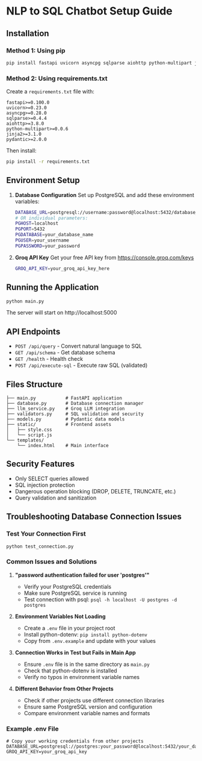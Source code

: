 # NLP to SQL Chatbot Setup Guide

## Installation

### Method 1: Using pip
```bash
pip install fastapi uvicorn asyncpg sqlparse aiohttp python-multipart jinja2 python-dotenv
```

### Method 2: Using requirements.txt
Create a `requirements.txt` file with:
```
fastapi>=0.100.0
uvicorn>=0.23.0
asyncpg>=0.28.0
sqlparse>=0.4.4
aiohttp>=3.8.0
python-multipart>=0.0.6
jinja2>=3.1.0
pydantic>=2.0.0
```

Then install:
```bash
pip install -r requirements.txt
```

## Environment Setup

1. **Database Configuration**
   Set up PostgreSQL and add these environment variables:
   ```bash
   DATABASE_URL=postgresql://username:password@localhost:5432/database_name
   # OR individual parameters:
   PGHOST=localhost
   PGPORT=5432
   PGDATABASE=your_database_name
   PGUSER=your_username
   PGPASSWORD=your_password
   ```

2. **Groq API Key**
   Get your free API key from https://console.groq.com/keys
   ```bash
   GROQ_API_KEY=your_groq_api_key_here
   ```

## Running the Application

```bash
python main.py
```

The server will start on http://localhost:5000

## API Endpoints

- `POST /api/query` - Convert natural language to SQL
- `GET /api/schema` - Get database schema
- `GET /health` - Health check
- `POST /api/execute-sql` - Execute raw SQL (validated)

## Files Structure

```
├── main.py           # FastAPI application
├── database.py       # Database connection manager
├── llm_service.py    # Groq LLM integration
├── validators.py     # SQL validation and security
├── models.py         # Pydantic data models
├── static/           # Frontend assets
│   ├── style.css
│   └── script.js
└── templates/
    └── index.html    # Main interface
```

## Security Features

- Only SELECT queries allowed
- SQL injection protection
- Dangerous operation blocking (DROP, DELETE, TRUNCATE, etc.)
- Query validation and sanitization

## Troubleshooting Database Connection Issues

### Test Your Connection First
```bash
python test_connection.py
```

### Common Issues and Solutions

1. **"password authentication failed for user 'postgres'"**
   - Verify your PostgreSQL credentials
   - Make sure PostgreSQL service is running
   - Test connection with psql: `psql -h localhost -U postgres -d postgres`

2. **Environment Variables Not Loading**
   - Create a `.env` file in your project root
   - Install python-dotenv: `pip install python-dotenv`
   - Copy from `.env.example` and update with your values

3. **Connection Works in Test but Fails in Main App**
   - Ensure `.env` file is in the same directory as `main.py`
   - Check that python-dotenv is installed
   - Verify no typos in environment variable names

4. **Different Behavior from Other Projects**
   - Check if other projects use different connection libraries
   - Ensure same PostgreSQL version and configuration
   - Compare environment variable names and formats

### Example .env File
```env
# Copy your working credentials from other projects
DATABASE_URL=postgresql://postgres:your_password@localhost:5432/your_database
GROQ_API_KEY=your_groq_api_key
```